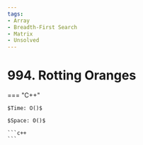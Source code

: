 ```yaml
---
tags:
- Array
- Breadth-First Search
- Matrix
- Unsolved
---
```



# 994. Rotting Oranges

=== "C++"

    $Time: O()$

    $Space: O()$

    ```c++
    ```